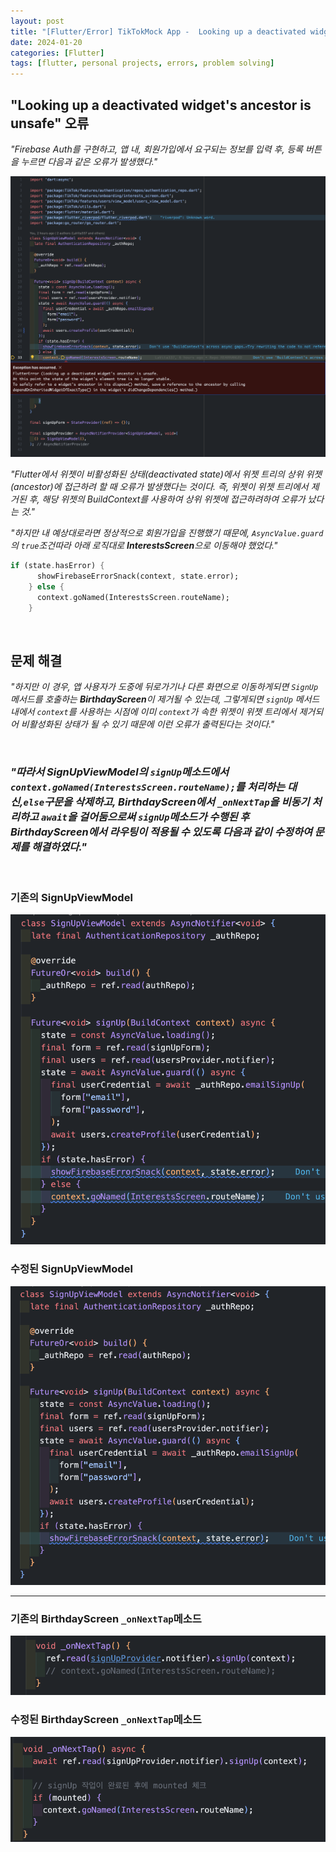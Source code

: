 ```yaml
---
layout: post
title: "[Flutter/Error] TikTokMock App -  Looking up a deactivated widget's ancestor is unsafe 오류"
date: 2024-01-20
categories: [Flutter]
tags: [flutter, personal projects, errors, problem solving]
---
```


##  "Looking up a deactivated widget's ancestor is unsafe" 오류

*"Firebase Auth를 구현하고, 앱 내, 회원가입에서 요구되는 정보를 입력 후, 등록 버튼을 누르면 다음과 같은 오류가 발생했다."*

<img src="../../../assets/img/Errors/TikTokMock/AncestorUnsafe/AncestorUnsafe1.png">

*"Flutter에서 위젯이 비활성화된 상태(deactivated state)에서 위젯 트리의 상위 위젯(ancestor)에 접근하려 할 때 오류가 발생했다는 것이다. 즉, 위젯이 위젯 트리에서 제거된 후, 해당 위젯의 BuildContext를 사용하여 상위 위젯에 접근하려하여 오류가 났다는 것."*

*"하지만 내 예상대로라면 정상적으로 회원가입을 진행했기 때문에, `AsyncValue.guard`의 `true`조건따라 아래 로직대로 **InterestsScreen**으로 이동해야 했었다."*

```dart
if (state.hasError) {
      showFirebaseErrorSnack(context, state.error);
    } else {
      context.goNamed(InterestsScreen.routeName);
    }
```



<br>

## 문제 해결

*"하지만 이 경우, 앱 사용자가 도중에 뒤로가기나 다른 화면으로 이동하게되면 `SignUp`메서드를 호출하는 **BirthdayScreen**이 제거될 수 있는데, 그렇게되면 `signUp` 메서드 내에서 `context`를 사용하는 시점에 이미 `context`가 속한 위젯이 위젯 트리에서 제거되어 비활성화된 상태가 될 수 있기 때문에 이런 오류가 출력된다는 것이다."*

<br>

### *"따라서 SignUpViewModel의 `signUp`메소드에서 `context.goNamed(InterestsScreen.routeName);`를 처리하는 대신,`else`구문을 삭제하고, BirthdayScreen에서 `_onNextTap`을 비동기 처리하고 `await`을 걸어둠으로써 `signUp`메소드가 수행된 후 BirthdayScreen에서 라우팅이 적용될 수 있도록 다음과 같이 수정하여 문제를 해결하였다."*

<br>



### 기존의 SignUpViewModel
<img src="../../../assets/img/Errors/TikTokMock/AncestorUnsafe/AncestorUnsafe2.png">

### 수정된 SignUpViewModel
<img src="../../../assets/img/Errors/TikTokMock/AncestorUnsafe/AncestorUnsafe3.png">

---

### 기존의 BirthdayScreen `_onNextTap`메소드
<img src="../../../assets/img/Errors/TikTokMock/AncestorUnsafe/AncestorUnsafe4.png">

### 수정된 BirthdayScreen `_onNextTap`메소드
<img src="../../../assets/img/Errors/TikTokMock/AncestorUnsafe/AncestorUnsafe5.png">

